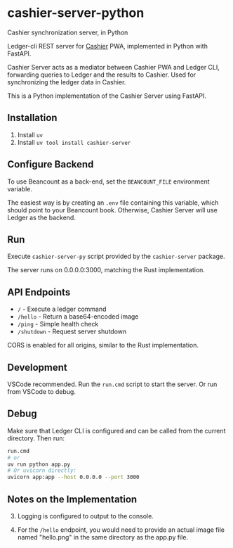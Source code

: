 # cashier-server-python
Cashier synchronization server, in Python

Ledger-cli REST server for [Cashier](https://github.com/alensiljak/cashier) PWA, implemented in Python with FastAPI.

Cashier Server acts as a mediator between Cashier PWA and Ledger CLI, forwarding queries to Ledger and the results to Cashier. Used for synchronizing the ledger data in Cashier.

This is a Python implementation of the Cashier Server using FastAPI.

## Installation

1. Install `uv`
2. Install `uv tool install cashier-server`

## Configure Backend

To use Beancount as a back-end, set the `BEANCOUNT_FILE` environment variable.

The easiest way is by creating an `.env` file containing this variable, 
which should point to your Beancount book.
Otherwise, Cashier Server will use Ledger as the backend.

## Run

Execute `cashier-server-py` script provided by the `cashier-server` package.

The server runs on 0.0.0.0:3000, matching the Rust implementation.

## API Endpoints

- `/` - Execute a ledger command
- `/hello` - Return a base64-encoded image
- `/ping` - Simple health check
- `/shutdown` - Request server shutdown

CORS is enabled for all origins, similar to the Rust implementation.

## Development

VSCode recommended.
Run the `run.cmd` script to start the server.
Or run from VSCode to debug.

## Debug

Make sure that Ledger CLI is configured and can be called from the current directory.
Then run:

```sh
run.cmd
# or
uv run python app.py
# Or uvicorn directly:
uvicorn app:app --host 0.0.0.0 --port 3000
```

## Notes on the Implementation

3. Logging is configured to output to the console.

5. For the `/hello` endpoint, you would need to provide an actual image file named "hello.png" in the same directory as the app.py file.

